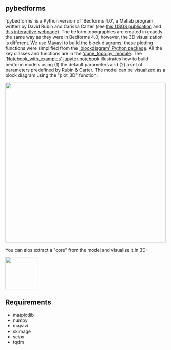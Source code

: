 ## pybedforms

'pybedforms' is a Python version of 'Bedforms 4.0', a Matlab program written by David Rubin and Carissa Carter (see [this USGS publication](https://pubs.usgs.gov/of/2005/1272/) and [this interactive webpage](https://t.co/hHqVYBnGpF?amp=1)). The beform topographies are created in exactly the same way as they were in Bedforms 4.0; however, the 3D visualization is different. We use [Mayavi](https://docs.enthought.com/mayavi/mayavi/) to build the block diagrams; these plotting functions were simplified from the ['blockdiagram' Python package](https://github.com/zsylvester/blockdiagram). All the key classes and functions are in the ['dune_topo.py' module](https://github.com/zsylvester/pybedfroms/blob/master/src/pybedforms/dune_topo.py). The ['Notebook_with_examples' jupyter notebook](https://github.com/zsylvester/pybedfroms/blob/master/Notebook_with_examples.ipynb) illustrates how to build bedform models using (1) the default parameters and (2) a set of parameters predefined by Rubin & Carter. The model can be visualized as a block diagram using the "plot_3D" function:

<img src="https://github.com/zsylvester/pybedfroms/blob/master/pybedforms_block_diagram.png" width="500">

You can alos extract a "core" from the model and visualize it in 3D:

<img src="https://github.com/zsylvester/pybedfroms/blob/master/pybedforms_core.png" width="100">

## Requirements

- matplotlib
- numpy
- mayavi
- skimage
- scipy
- tqdm

